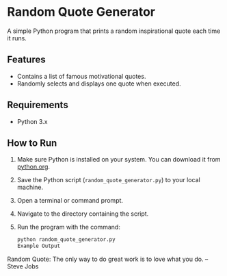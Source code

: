 # Random Quote Generator

A simple Python program that prints a random inspirational quote each time it runs.

## Features
- Contains a list of famous motivational quotes.
- Randomly selects and displays one quote when executed.

## Requirements
- Python 3.x

## How to Run
1. Make sure Python is installed on your system. You can download it from [python.org](https://www.python.org/).
2. Save the Python script (`random_quote_generator.py`) to your local machine.
3. Open a terminal or command prompt.
4. Navigate to the directory containing the script.
5. Run the program with the command:

   ```bash
   python random_quote_generator.py
   Example Output
Random Quote:
The only way to do great work is to love what you do. – Steve Jobs
